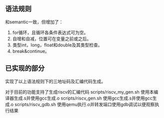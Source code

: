 ## 语法规则

和semantic一致，但增加了：
1. for循环，且循环各条件表达式可为空。
1. 自增和自减，位置可在变量之前或之后。
1. 类型int，long，float和double及其类型检查。
1. break&continue。

## 已实现的部分

实现了以上语法规则下的三地址码及汇编代码生成。

对于目前的功能支持了生成riscv的汇编代码
scripts/riscv_my_gen.sh     使用本编译器生成.s并使用gcc生成.o
scripts/riscv_gen.sh        使用gcc生成.s并使用gcc生成.o
scripts/riscv_gdb.sh        使用qemu执行.o并转发端口使用gdb调试以便观察执行结果